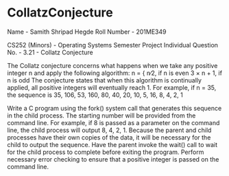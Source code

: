 # CollatzConjecture

Name - Samith Shripad Hegde
Roll Number - 201ME349

CS252 (Minors) - Operating Systems
Semester Project
Individual
Question No. - 3.21 - Collatz Conjecture

The Collatz conjecture concerns what happens when we take any positive integer n and apply the following algorithm:
n = { n∕2,       if n is even
      3 × n + 1, if n is odd
The conjecture states that when this algorithm is continually applied,
all positive integers will eventually reach 1. For example, if n = 35, the sequence is
35, 106, 53, 160, 80, 40, 20, 10, 5, 16, 8, 4, 2, 1

Write a C program using the fork() system call that generates this
sequence in the child process. The starting number will be provided
from the command line. For example, if 8 is passed as a parameter on
the command line, the child process will output 8, 4, 2, 1. Because the
parent and child processes have their own copies of the data, it will be
necessary for the child to output the sequence. Have the parent invoke
the wait() call to wait for the child process to complete before exiting
the program. Perform necessary error checking to ensure that a positive
integer is passed on the command line.
